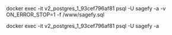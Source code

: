 docker exec -it v2_postgres_1_93cef796af81 psql -U sagefy -a -v ON_ERROR_STOP=1 -f /www/sagefy.sql 


docker exec -it v2_postgres_1_93cef796af81 psql -U sagefy -a 

